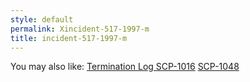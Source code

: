 ```yaml
---
style: default
permalink: Xincident-517-1997-m
title: incident-517-1997-m
---
```

You may also like:
[Termination Log SCP-1016](http://scp-wiki.net/termination-log-scp-1016)
[SCP-1048](http://scp-wiki.net/scp-1048)